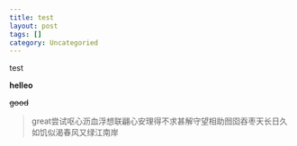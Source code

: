 ```yaml
---
title: test
layout: post
tags: []
category: Uncategoried
---
```

test

**helleo**

~~good~~

> great尝试呕心沥血浮想联翩心安理得不求甚解守望相助囫囵吞枣天长日久如饥似渴春风又绿江南岸